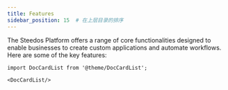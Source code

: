 ```yaml
---
title: Features
sidebar_position: 15  # 在上层目录的排序
---
```


The Steedos Platform offers a range of core functionalities designed to enable businesses to create custom applications and automate workflows. Here are some of the key features:


```mdx-code-block
import DocCardList from '@theme/DocCardList';

<DocCardList/>
```

